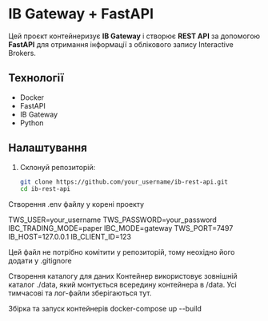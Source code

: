 # IB Gateway + FastAPI

Цей проєкт контейнеризує **IB Gateway** і створює **REST API** за допомогою **FastAPI** для отримання інформації з облікового запису Interactive Brokers.

## Технології
- Docker
- FastAPI
- IB Gateway
- Python

## Налаштування

1. Склонуй репозиторій:
   ```bash
   git clone https://github.com/your_username/ib-rest-api.git
   cd ib-rest-api

Створення .env файлу у корені проекту

TWS_USER=your_username
TWS_PASSWORD=your_password
IBC_TRADING_MODE=paper
IBC_MODE=gateway
TWS_PORT=7497
IB_HOST=127.0.0.1
IB_CLIENT_ID=123

Цей файл не потрібно комітити у репозиторій, тому неохідно його додати у .gitignore


Створення каталогу для даних
Контейнер використовує зовнішній каталог ./data, який монтується всередину контейнера в /data. Усі тимчасові та лог-файли зберігаються тут.

Збірка та запуск контейнерів
docker-compose up --build
